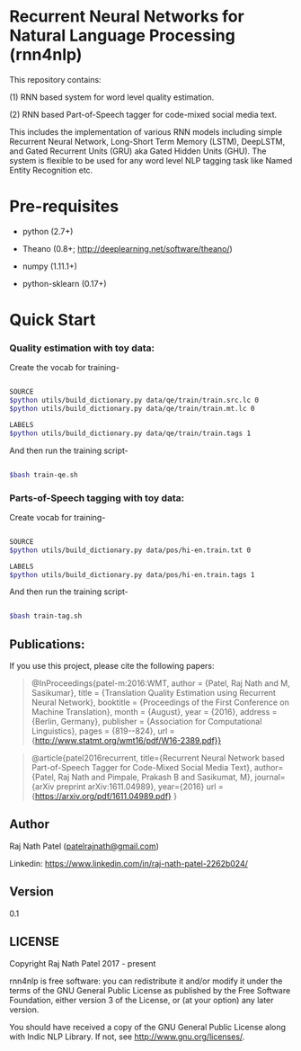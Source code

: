 # Recurrent Neural Networks for Natural Language Processing (rnn4nlp)
This repository contains:

(1) RNN based system for word level quality estimation. 

(2) RNN based Part-of-Speech tagger for code-mixed social media text. 

This includes the implementation of various RNN models including simple Recurrent Neural Network, Long-Short Term Memory (LSTM), DeepLSTM, and Gated Recurrent Units (GRU) aka Gated Hidden Units (GHU). The system is flexible to be used for any word level NLP tagging task like Named Entity Recognition etc.

# Pre-requisites

- python (2.7+)

- Theano (0.8+; http://deeplearning.net/software/theano/)

- numpy (1.11.1+)

- python-sklearn (0.17+)

# Quick Start

### Quality estimation with toy data:

Create the vocab for training-

```sh

SOURCE
$python utils/build_dictionary.py data/qe/train/train.src.lc 0
$python utils/build_dictionary.py data/qe/train/train.mt.lc 0

LABELS
$python utils/build_dictionary.py data/qe/train/train.tags 1

```

And then run the training script-

```sh

$bash train-qe.sh

```


### Parts-of-Speech tagging with toy data:

Create vocab for training-

```sh

SOURCE
$python utils/build_dictionary.py data/pos/hi-en.train.txt 0

LABELS
$python utils/build_dictionary.py data/pos/hi-en.train.tags 1

```

And then run the training script-

```sh 

$bash train-tag.sh

```



## Publications:

If you use this project, please cite the following papers:

> @InProceedings{patel-m:2016:WMT,
>  author    = {Patel, Raj Nath  and  M, Sasikumar},
>  title     = {Translation Quality Estimation using Recurrent Neural Network},
>  booktitle = {Proceedings of the First Conference on Machine Translation},
>  month     = {August},
>  year      = {2016},
>  address   = {Berlin, Germany},
>  publisher = {Association for Computational Linguistics},
>  pages     = {819--824},
>  url       = {http://www.statmt.org/wmt16/pdf/W16-2389.pdf}}

 
> @article{patel2016recurrent,
>  title={Recurrent Neural Network based Part-of-Speech Tagger for Code-Mixed Social Media Text},
>  author={Patel, Raj Nath and Pimpale, Prakash B and Sasikumat, M},
>  journal={arXiv preprint arXiv:1611.04989},
>  year={2016}
>  url = {https://arxiv.org/pdf/1611.04989.pdf} }


## Author 

Raj Nath Patel (patelrajnath@gmail.com)

Linkedin: https://www.linkedin.com/in/raj-nath-patel-2262b024/

## Version

0.1

## LICENSE

Copyright Raj Nath Patel 2017 - present

rnn4nlp is free software: you can redistribute it and/or modify it under the terms of the GNU General Public License as published by the Free Software Foundation, either version 3 of the License, or (at your option) any later version.

You should have received a copy of the GNU General Public License along with Indic NLP Library. If not, see http://www.gnu.org/licenses/.

